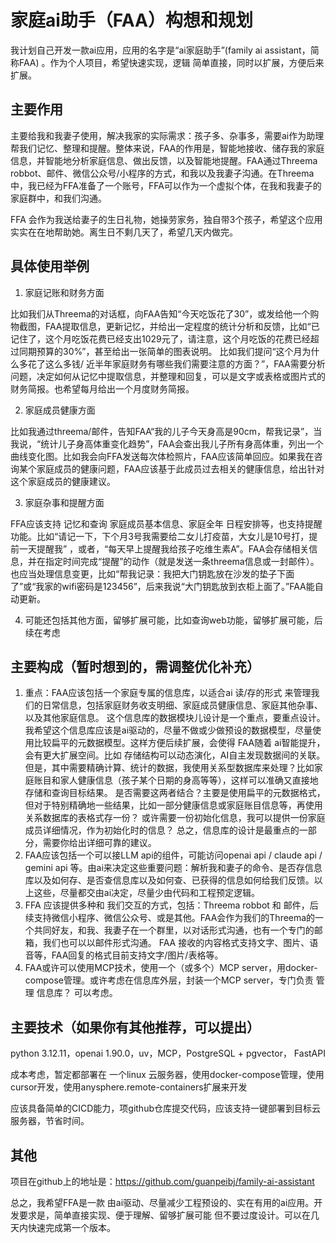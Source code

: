# 家庭ai助手（FAA）构想和规划

我计划自己开发一款ai应用，应用的名字是“ai家庭助手”(family ai assistant，简称FAA) 。作为个人项目，希望快速实现，逻辑 简单直接，同时以扩展，方便后来扩展。

## 主要作用

主要给我和我妻子使用，解决我家的实际需求：孩子多、杂事多，需要ai作为助理帮我们记忆、整理和提醒。整体来说，FAA的作用是，智能地接收、储存我的家庭信息，并智能地分析家庭信息、做出反馈，以及智能地提醒。FAA通过Threema robbot、邮件、微信公众号/小程序的方式，和我以及我妻子沟通。在Threema 中，我已经为FFA准备了一个账号，FFA可以作为一个虚拟个体，在我和我妻子的家庭群中，和我们沟通。 

FFA 会作为我送给妻子的生日礼物，她操劳家务，独自带3个孩子，希望这个应用实实在在地帮助她。离生日不剩几天了，希望几天内做完。

## 具体使用举例

1. 家庭记账和财务方面

比如我们从Threema的对话框，向FAA告知“今天吃饭花了30”，或发给他一个购物截图，FAA提取信息，更新记忆，并给出一定程度的统计分析和反馈，比如“已记住了，这个月吃饭花费已经支出1029元了，请注意，这个月吃饭的花费已经超过同期预算的30%”，甚至给出一张简单的图表说明。 比如我们提问“这个月为什么多花了这么多钱/ 近半年家庭财务有哪些我们需要注意的方面？”，FAA需要分析问题，决定如何从记忆中提取信息，并整理和回复，可以是文字或表格或图片式的财务简报。也希望每月给出一个月度财务简报。

2. 家庭成员健康方面

比如我通过threema/邮件，告知FAA“我的儿子今天身高是90cm，帮我记录”，当我说，“统计儿子身高体重变化趋势”，FAA会查出我儿子所有身高体重，列出一个曲线变化图。比如我会向FFA发送每次体检照片，FAA应该简单回应。如果我在咨询某个家庭成员的健康问题，FAA应该基于此成员过去相关的健康信息，给出针对这个家庭成员的健康建议。

3. 家庭杂事和提醒方面

FFA应该支持 记忆和查询 家庭成员基本信息、家庭全年 日程安排等，也支持提醒功能。比如“请记一下，下个月3号我需要给二女儿打疫苗，大女儿是10号打，提前一天提醒我” ，或者，“每天早上提醒我给孩子吃维生素A”。FAA会存储相关信息，并在指定时间完成“提醒”的动作（就是发送一条threema信息或一封邮件）。也应当处理信息变更，比如“帮我记录：我把大门钥匙放在沙发的垫子下面了”或“我家的wifi密码是123456”，后来我说“大门钥匙放到衣柜上面了。”FAA能自动更新。

4. 可能还包括其他方面，留够扩展可能，比如查询web功能，留够扩展可能，后续在考虑

## 主要构成（暂时想到的，需调整优化补充）

1. 重点：FAA应该包括一个家庭专属的信息库，以适合ai 读/存的形式 来管理我们的日常信息，包括家庭财务收支明细、家庭成员健康信息、家庭其他杂事、以及其他家庭信息。
这个信息库的数据模块儿设计是一个重点，要重点设计。我希望这个信息库应该是ai驱动的，尽量不做或少做预设的数据模型，尽量使用比较扁平的元数据模型。这样方便后续扩展，会使得 FAA随着 ai智能提升，会有更大扩展空间。比如 存储结构可以动态演化，AI自主发现数据间的关联。
但是，其中需要精确计算、统计的数据，我使用关系型数据库来处理？比如家庭账目和家人健康信息（孩子某个日期的身高等等），这样可以准确又直接地存储和查询目标结果。
是否需要这两者结合？主要是使用扁平的元数据格式，但对于特别精确地一些结果，比如一部分健康信息或家庭账目信息等，再使用关系数据库的表格式存一份？
或许需要一份初始化信息，我可以提供一份家庭成员详细情况，作为初始化时的信息？
总之，信息库的设计是最重点的一部分，需要你给出详细可靠的建议。
2. FAA应该包括一个可以接LLM api的组件，可能访问openai api / claude api / gemini api 等。由ai来决定这些重要问题：解析我和妻子的命令、是否存信息库以及如何存、是否查信息库以及如何查、已获得的信息如何给我们反馈。以上这些，尽量都交由ai决定，尽量少由代码和工程预定逻辑。
3. FFA 应该提供多种和 我们交互的方式，包括：Threema robbot 和 邮件，后续支持微信小程序、微信公众号、或是其他。FAA会作为我们的Threema的一个共同好友，和我、我妻子在一个群里，以对话形式沟通，也有一个专门的邮箱，我们也可以以邮件形式沟通。
FAA 接收的内容格式支持文字、图片、语音等，FAA回复的格式目前支持文字/图片/表格等。
4. FAA或许可以使用MCP技术，使用一个（或多个）MCP server，用docker-compose管理。或许考虑在信息库外层，封装一个MCP server，专门负责 管理 信息库？ 可以考虑。

## 主要技术（如果你有其他推荐，可以提出）

python 3.12.11，openai 1.90.0，uv，MCP，PostgreSQL + pgvector， FastAPI

成本考虑，暂定都部署在 一个linux 云服务器，使用docker-compose管理，使用cursor开发，使用anysphere.remote-containers扩展来开发

应该具备简单的CICD能力，项github仓库提交代码，应该支持一键部署到目标云服务器，节省时间。

## 其他

项目在github上的地址是：https://github.com/guanpeibj/family-ai-assistant

总之，我希望FFA是一款 由ai驱动、尽量减少工程预设的、实在有用的ai应用。开发要求是，简单直接实现、便于理解、留够扩展可能 但不要过度设计。可以在几天内快速完成第一个版本。